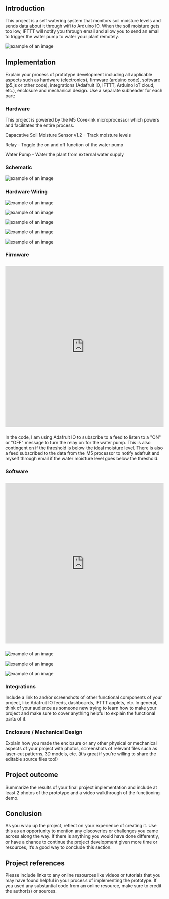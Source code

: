 ## Introduction   

This project is a self watering system that monitors soil moisture levels and sends data about it through wifi to Arduino IO. When the soil moisture gets too low, IFTTT will notify you through email and allow you to send an email to trigger the water pump to water your plant remotely.

![example of an image](https://github.com/devinleejones/plant_IoT/blob/main/Photos/Soil_Sensor.png)

## Implementation   

Explain your process of prototype development including all applicable aspects such as hardware (electronics), firmware (arduino code), software (p5.js or other code), integrations (Adafruit IO, IFTTT, Arduino IoT cloud, etc.), enclosure and mechanical design.  Use a separate subheader for each part:

### Hardware

This project is powered by the M5 Core-Ink microprocessor which powers and facilitates the entire process.

Capacative Soil Moisture Sensor v1.2 - Track moisture levels

Relay - Toggle the on and off function of the water pump

Water Pump - Water the plant from external water supply

### Schematic   

![example of an image](https://github.com/devinleejones/plant_IoT/blob/main/Photos/Screen%20Shot%202022-12-16%20at%205.06.16%20PM.png)

### Hardware Wiring   

![example of an image](https://github.com/devinleejones/plant_IoT/blob/main/Photos/IMG_4305.jpg)

![example of an image](https://github.com/devinleejones/plant_IoT/blob/main/Photos/IMG_4306.jpg)

![example of an image](https://github.com/devinleejones/plant_IoT/blob/main/Photos/IMG_4307.jpg)

![example of an image](https://github.com/devinleejones/plant_IoT/blob/main/Photos/IMG_4310.jpg)

![example of an image](https://github.com/devinleejones/plant_IoT/blob/main/Photos/IMG_4312.jpg)

### Firmware   

<iframe src=https://create.arduino.cc/editor/devinleejones/82c21e42-468c-42c4-834b-65c706918a46/preview?F=ReadMe.adoc?embed style="height:510px;width:100%;margin:10px 0" frameborder=0></iframe>

In the code, I am using Adafruit IO to subscribe to a feed to listen to a "ON" or "OFF" message to turn the relay on for the water pump. This is also contingent on if the threshold is below the ideal moisture level. There is also a feed subscribed to the data from the M5 processor to notify adafruit and myself through email if the water moisture level goes below the threshold.

### Software   

<iframe src=https://create.arduino.cc/editor/devinleejones/82c21e42-468c-42c4-834b-65c706918a46/preview?F=ReadMe.adoc?embed style="height:510px;width:100%;margin:10px 0" frameborder=0></iframe>

![example of an image](https://github.com/devinleejones/plant_IoT/blob/main/Photos/IMG_4312.jpg)

![example of an image](https://github.com/devinleejones/plant_IoT/blob/main/Photos/IMG_4312.jpg)

![example of an image](https://github.com/devinleejones/plant_IoT/blob/main/Photos/IMG_4312.jpg)

### Integrations   

Include a link to and/or screenshots of other functional components of your project, like Adafruit IO feeds, dashboards, IFTTT applets, etc.  In general, think of your audience as someone new trying to learn how to make your project and make sure to cover anything helpful to explain the functional parts of it.

### Enclosure / Mechanical Design   

Explain how you made the enclosure or any other physical or mechanical aspects of your project with photos, screenshots of relevant files such as laser-cut patterns, 3D models, etc. (it’s great if you’re willing to share the editable source files too!)

## Project outcome  

Summarize the results of your final project implementation and include at least 2 photos of the prototype and a video walkthrough of the functioning demo.

## Conclusion  

As you wrap up the project, reflect on your experience of creating it.  Use this as an opportunity to mention any discoveries or challenges you came across along the way.  If there is anything you would have done differently, or have a chance to continue the project development given more time or resources, it’s a good way to conclude this section.

## Project references  

Please include links to any online resources like videos or tutorials that you may have found helpful in your process of implementing the prototype. If you used any substantial code from an online resource, make sure to credit the author(s) or sources.
